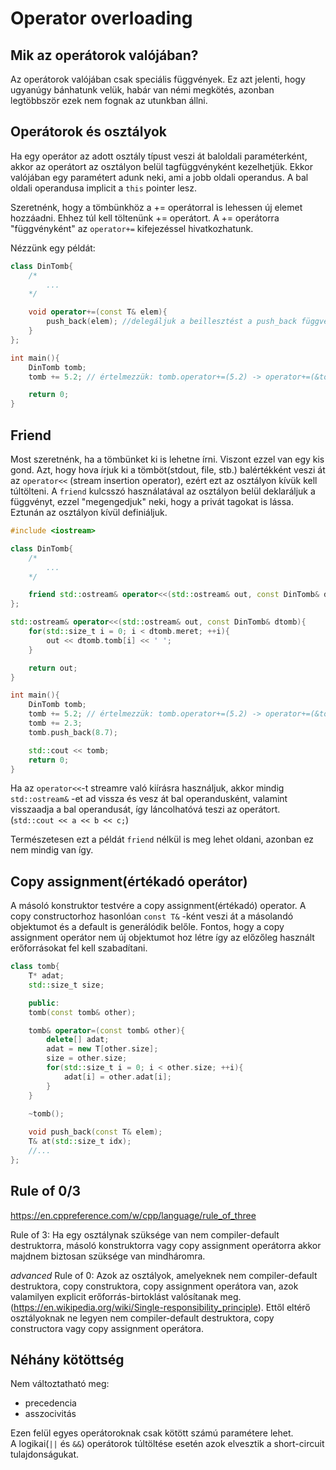 # Operator overloading

## Mik az operátorok valójában?

Az operátorok valójában csak speciális függvények. Ez azt jelenti, hogy ugyanúgy bánhatunk velük, habár van némi megkötés, azonban legtöbbször ezek nem fognak az utunkban állni. 

## Operátorok és osztályok

Ha egy operátor az adott osztály típust veszi át baloldali paraméterként, akkor az operátort az osztályon belül tagfüggvényként kezelhetjük. Ekkor valójában egy paramétert adunk neki, ami a jobb oldali operandus. A bal oldali operandusa implicit a `this` pointer lesz.

Szeretnénk, hogy a tömbünkhöz a += operátorral is lehessen új elemet hozzáadni. Ehhez túl kell töltenünk += operátort.
A += operátorra "függvényként" az `operator+=` kifejezéssel hivatkozhatunk.

Nézzünk egy példát:

```cpp
class DinTomb{
    /* 
        ...
    */

    void operator+=(const T& elem){
        push_back(elem); //delegáljuk a beillesztést a push_back függvénynek, nem duplikálunk kódot.
    }
};

int main(){
    DinTomb tomb;
    tomb += 5.2; // értelmezzük: tomb.operator+=(5.2) -> operator+=(&tomb, 5.2)

    return 0;
}
```

## Friend

Most szeretnénk, ha a tömbünket ki is lehetne írni. Viszont ezzel van egy kis gond. Azt, hogy hova írjuk ki a tömböt(stdout, file, stb.) balértékként veszi át az `operator<<` (stream insertion operator), ezért ezt az osztályon kívük kell túltölteni. 
A `friend` kulcsszó használatával az osztályon belül deklaráljuk a függvényt, ezzel "megengedjuk" neki, hogy a privát tagokat is lássa. Eztunán az osztályon kívül definiáljuk.

```cpp
#include <iostream>

class DinTomb{
    /* 
        ...
    */

    friend std::ostream& operator<<(std::ostream& out, const DinTomb& dtomb);
};

std::ostream& operator<<(std::ostream& out, const DinTomb& dtomb){
    for(std::size_t i = 0; i < dtomb.meret; ++i){
        out << dtomb.tomb[i] << ' ';
    }

    return out;
}

int main(){
    DinTomb tomb;
    tomb += 5.2; // értelmezzük: tomb.operator+=(5.2) -> operator+=(&tomb, 5.2)
    tomb += 2.3;
    tomb.push_back(8.7);

    std::cout << tomb;
    return 0;
}
```
Ha az `operator<<`-t streamre való kiírásra használjuk, akkor mindig `std::ostream&` -et ad vissza és vesz át bal operandusként, valamint visszaadja a bal operandusát, így láncolhatóvá teszi az operátort. (`std::cout << a << b << c;`)

Természetesen ezt a példát `friend` nélkül is meg lehet oldani, azonban ez nem mindig van így.

## Copy assignment(értékadó operátor)

A másoló konstruktor testvére a copy assignment(értékadó) operator. A copy constructorhoz hasonlóan `const T&` -ként veszi át a másolandó objektumot és a default is generálódik belőle.
Fontos, hogy a copy assignment operátor nem új objektumot hoz létre így az előzőleg használt erőforrásokat fel kell szabadítani.

```cpp
class tomb{
    T* adat;
    std::size_t size;

    public:
    tomb(const tomb& other);

    tomb& operator=(const tomb& other){
        delete[] adat;
        adat = new T[other.size];
        size = other.size;
        for(std::size_t i = 0; i < other.size; ++i){
            adat[i] = other.adat[i]; 
        }
    }

    ~tomb();
    
    void push_back(const T& elem);
    T& at(std::size_t idx);
    //...
};
```

## Rule of 0/3

<https://en.cppreference.com/w/cpp/language/rule_of_three>

Rule of 3: Ha egy osztálynak szüksége van nem compiler-default destruktorra, másoló konstruktorra vagy copy assignment operátorra akkor majdnem biztosan szüksége van mindháromra.

*advanced*
Rule of 0: Azok az osztályok, amelyeknek nem compiler-default destruktora, copy construktora, copy assignment operátora van, azok valamilyen explicit erőforrás-birtoklást valósítanak meg. (<https://en.wikipedia.org/wiki/Single-responsibility_principle>). Ettől eltérő osztályoknak ne legyen nem compiler-default destruktora, copy constructora vagy copy assignment operátora.

## Néhány kötöttség

Nem változtatható meg:
* precedencia
* asszocivitás

Ezen felül egyes operátoroknak csak kötött számú paramétere lehet.<br>
A logikai(`||` és `&&`) operátorok túltöltése esetén azok elvesztik a short-circuit tulajdonságukat.